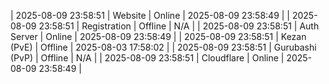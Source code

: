 | 2025-08-09 23:58:51 | Website | Online | 2025-08-09 23:58:49 |
| 2025-08-09 23:58:51 | Registration | Offline | N/A |
| 2025-08-09 23:58:51 | Auth Server | Online | 2025-08-09 23:58:49 |
| 2025-08-09 23:58:51 | Kezan (PvE) | Offline | 2025-08-03 17:58:02 |
| 2025-08-09 23:58:51 | Gurubashi (PvP) | Offline | N/A |
| 2025-08-09 23:58:51 | Cloudflare | Online | 2025-08-09 23:58:49 |
